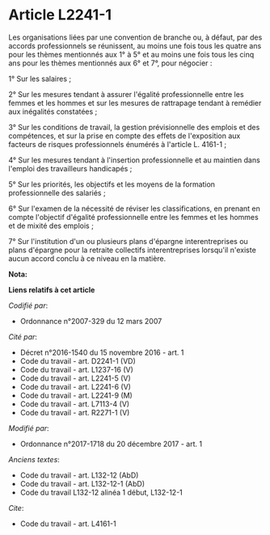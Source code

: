 # Article L2241-1

Les organisations liées par une convention de branche ou, à défaut, par des accords professionnels se réunissent, au moins
une fois tous les quatre ans pour les thèmes mentionnés aux 1° à 5° et au moins une fois tous les cinq ans pour les thèmes
mentionnés aux 6° et 7°, pour négocier :

1° Sur les salaires ;

2° Sur les mesures tendant à assurer l'égalité professionnelle entre les femmes et les hommes et sur les mesures de
rattrapage tendant à remédier aux inégalités constatées ;

3° Sur les conditions de travail, la gestion prévisionnelle des emplois et des compétences, et sur la prise en compte des
effets de l'exposition aux facteurs de risques professionnels énumérés à l'article L. 4161-1 ;

4° Sur les mesures tendant à l'insertion professionnelle et au maintien dans l'emploi des travailleurs handicapés ;

5° Sur les priorités, les objectifs et les moyens de la formation professionnelle des salariés ;

6° Sur l'examen de la nécessité de réviser les classifications, en prenant en compte l'objectif d'égalité professionnelle
entre les femmes et les hommes et de mixité des emplois ;

7° Sur l'institution d'un ou plusieurs plans d'épargne interentreprises ou plans d'épargne pour la retraite collectifs
interentreprises lorsqu'il n'existe aucun accord conclu à ce niveau en la matière.

**Nota:**



**Liens relatifs à cet article**

_Codifié par_:

  - Ordonnance n°2007-329 du 12 mars 2007

_Cité par_:

  - Décret n°2016-1540 du 15 novembre 2016 - art. 1
  - Code du travail - art. D2241-1 (VD)
  - Code du travail - art. L1237-16 (V)
  - Code du travail - art. L2241-5 (V)
  - Code du travail - art. L2241-6 (V)
  - Code du travail - art. L2241-9 (M)
  - Code du travail - art. L7113-4 (V)
  - Code du travail - art. R2271-1 (V)

_Modifié par_:

  - Ordonnance n°2017-1718 du 20 décembre 2017 - art. 1

_Anciens textes_:

  - Code du travail - art. L132-12 (AbD)
  - Code du travail - art. L132-12-1 (AbD)
  - Code du travail L132-12 alinéa 1 début, L132-12-1

_Cite_:

  - Code du travail - art. L4161-1
